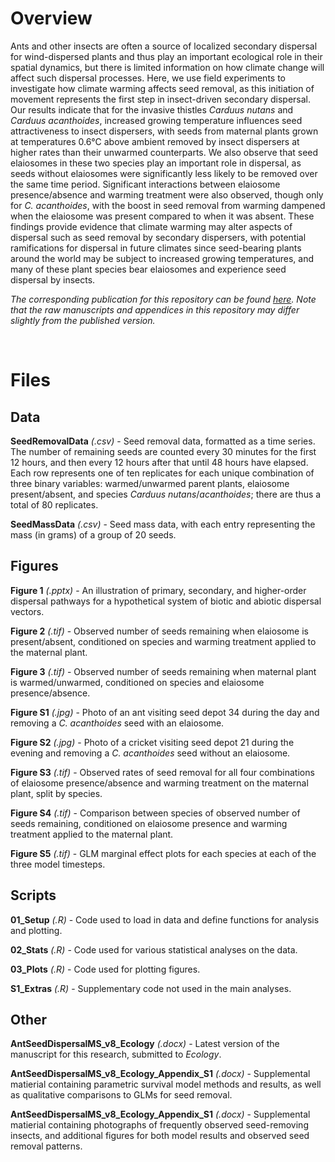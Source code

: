 # Overview

Ants and other insects are often a source of localized secondary dispersal for wind-dispersed plants and thus play an important ecological role in their spatial dynamics, but there is limited information on how climate change will affect such dispersal processes. Here, we use field experiments to investigate how climate warming affects seed removal, as this initiation of movement represents the first step in insect-driven secondary dispersal. Our results indicate that for the invasive thistles *Carduus nutans* and *Carduus acanthoides*, increased growing temperature influences seed attractiveness to insect dispersers, with seeds from maternal plants grown at temperatures 0.6°C above ambient removed by insect dispersers at higher rates than their unwarmed counterparts. We also observe that seed elaiosomes in these two species play an important role in dispersal, as seeds without elaiosomes were significantly less likely to be removed over the same time period. Significant interactions between elaiosome presence/absence and warming treatment were also observed, though only for *C. acanthoides*, with the boost in seed removal from warming dampened when the elaiosome was present compared to when it was absent. These findings provide evidence that climate warming may alter aspects of dispersal such as seed removal by secondary dispersers, with potential ramifications for dispersal in future climates since seed-bearing plants around the world may be subject to increased growing temperatures, and many of these plant species bear elaiosomes and experience seed dispersal by insects.

*The corresponding publication for this repository can be found [here](https://doi.org/10.1002/ecy.4223). Note that the raw manuscripts and appendices in this repository may differ slightly from the published version.*

<br/>

# Files

## Data

**SeedRemovalData** *(.csv)* - Seed removal data, formatted as a time series. The number of remaining seeds are counted every 30 minutes for the first 12 hours, and then every 12 hours after that until 48 hours have elapsed. Each row represents one of ten replicates for each unique combination of three binary variables: warmed/unwarmed parent plants, elaiosome present/absent, and species *Carduus* *nutans*/*acanthoides*; there are thus a total of 80 replicates.

**SeedMassData** *(.csv)* - Seed mass data, with each entry representing the mass (in grams) of a group of 20 seeds.

## Figures

**Figure 1** *(.pptx)* - An illustration of primary, secondary, and higher-order dispersal pathways for a hypothetical system of biotic and abiotic dispersal vectors.

**Figure 2** *(.tif)* - Observed number of seeds remaining when elaiosome is present/absent, conditioned on species and warming treatment applied to the maternal plant. 

**Figure 3** *(.tif)* - Observed number of seeds remaining when maternal plant is warmed/unwarmed, conditioned on species and elaiosome presence/absence.

**Figure S1** *(.jpg)* - Photo of an ant visiting seed depot 34 during the day and removing a *C. acanthoides* seed with an elaiosome.

**Figure S2** *(.jpg)* - Photo of a cricket visiting seed depot 21 during the evening and removing a *C. acanthoides* seed without an elaiosome.

**Figure S3** *(.tif)* - Observed rates of seed removal for all four combinations of elaiosome presence/absence and warming treatment on the maternal plant, split by species.

**Figure S4** *(.tif)* - Comparison between species of observed number of seeds remaining, conditioned on elaiosome presence and warming treatment applied to the maternal plant.

**Figure S5** *(.tif)* - GLM marginal effect plots for each species at each of the three model timesteps. 

## Scripts

**01_Setup** *(.R)* - Code used to load in data and define functions for analysis and plotting.

**02_Stats** *(.R)* - Code used for various statistical analyses on the data.

**03_Plots** *(.R)* - Code used for plotting figures.

**S1_Extras** *(.R)* - Supplementary code not used in the main analyses.

## Other

**AntSeedDispersalMS_v8_Ecology** *(.docx)* - Latest version of the manuscript for this research, submitted to *Ecology*.

**AntSeedDispersalMS_v8_Ecology_Appendix_S1** *(.docx)* - Supplemental matierial containing parametric survival model methods and results, as well as qualitative comparisons to GLMs for seed removal.

**AntSeedDispersalMS_v8_Ecology_Appendix_S1** *(.docx)* - Supplemental matierial containing photographs of frequently observed seed-removing insects, and additional figures for both model results and observed seed removal patterns.

